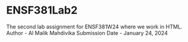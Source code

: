 # ENSF381Lab2

The second lab assignment for ENSF381W24 where we work in HTML.
Author - Al Malik Mahdivika
Submission Date - January 24, 2024

